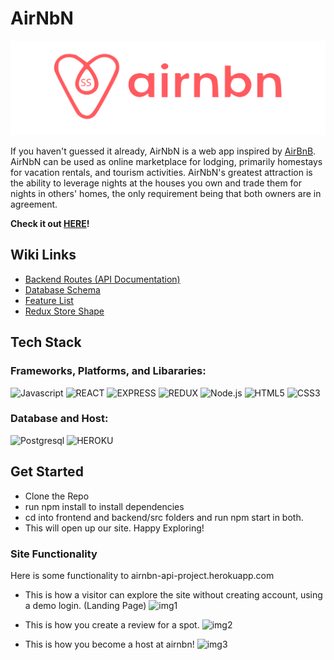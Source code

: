 # AirNbN 
![Alt text](./frontend/src/assets/readMeLogo.svg)



If you haven't guessed it already, AirNbN is a web app inspired by [AirBnB](https://www.airbnb.com/).
AirNbN can be used as online marketplace for lodging, primarily homestays for vacation rentals, and tourism activities.
AirNbN's greatest attraction is the ability to leverage nights at the houses you own and trade them for nights in others' homes, the only requirement being that both owners are in agreement.

**Check it out [HERE](https://airnbn-api-project.herokuapp.com/)!**
## Wiki Links

* [Backend Routes (API Documentation)](https://github.com/Samsuhhh/API-Project/wiki/Backend-Routes---API-Documentation)
* [Database Schema](https://github.com/Samsuhhh/API-Project/wiki/Database-Schema)
* [Feature List](https://github.com/Samsuhhh/API-Project/wiki/Feature-List)
* [Redux Store Shape](https://github.com/Samsuhhh/API-Project/wiki/Redux-State)


## Tech Stack

### Frameworks, Platforms, and Libararies: 

![Javascript](https://img.shields.io/badge/Javascript%20-F7DF1E?style=for-the-badge&logo=Javascript&logoColor=white)
![REACT](https://img.shields.io/badge/REACT%20-61DAFB?style=for-the-badge&logo=REACT&logoColor=white)
![EXPRESS](https://img.shields.io/badge/Express%20-000000?style=for-the-badge&logo=REACT&logoColor=white)
![REDUX](https://img.shields.io/badge/Redux%20-764ABC?style=for-the-badge&logo=Redux&logoColor=white)
![Node.js](https://img.shields.io/badge/Node.Js%20-339933?style=for-the-badge&logo=Node.js&logoColor=white)
![HTML5](https://img.shields.io/badge/HTML5-E34F26?style=for-the-badge&logo=HTML5&logoColor=white)
![CSS3](https://img.shields.io/badge/CSS3-1572B6?style=for-the-badge&logo=CSS3&logoColor=white)


### Database and Host:
![Postgresql](https://img.shields.io/badge/Postgresql-4169E1?style=for-the-badge&logo=postgresql&logoColor=white)
![HEROKU](https://img.shields.io/badge/Heroku-430098?style=for-the-badge&logo=Heroku&logoColor=white)

## Get Started

* Clone the Repo
* run npm install to install dependencies
* cd into frontend and backend/src folders and run npm start in both.
* This will open up our site. Happy Exploring!


### Site Functionality 
Here is some functionality to airnbn-api-project.herokuapp.com 


* This is how a visitor can explore the site without creating account, using a demo login.
(Landing Page)
![img1](https://i.imgur.com/D4pvduv.gif)

* This is how you create a review for a spot.
![img2](https://i.imgur.com/2Qj4lpf.gif)

* This is how you become a host at airnbn!
![img3](https://i.imgur.com/qecOifr.gif)

